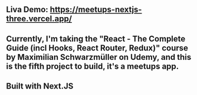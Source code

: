 ## Liva Demo: https://meetups-nextjs-three.vercel.app/

## Currently, I'm taking the "React - The Complete Guide (incl Hooks, React Router, Redux)" course by Maximilian Schwarzmüller on Udemy, and this is the fifth project to build, it's a meetups app.

## Built with Next.JS


